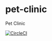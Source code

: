# pet-clinic
Pet Clinic

[![CircleCI](https://circleci.com/gh/Americo91/pet-clinic/tree/master.svg?style=svg&circle-token=431e609b1e9a57c71e7fa7bbc00a869d36de1296)](https://circleci.com/gh/Americo91/pet-clinic/tree/master)